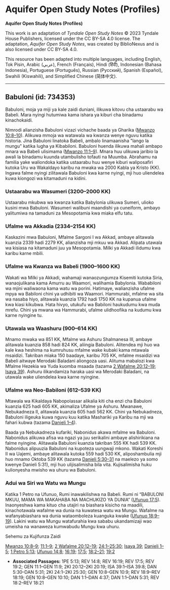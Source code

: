 # Aquifer Open Study Notes (Profiles)

**Aquifer Open Study Notes (Profiles)**

This work is an adaptation of *Tyndale Open Study Notes* © 2023 Tyndale House Publishers, licensed under the CC BY\-SA 4\.0 license. The adaptation, *Aquifer Open Study Notes*, was created by BiblioNexus and is also licensed under CC BY\-SA 4\.0\.

This resource has been adapted into multiple languages, including English, Tok Pisin, Arabic (عربي), French (Français), Hindi (हिंदी), Indonesian (Bahasa Indonesia), Portuguese (Português), Russian (Русский), Spanish (Español), Swahili (Kiswahili), and Simplified Chinese (简体中文).



--------------------------------

## Babuloni (id: 734353)

Babuloni, moja ya miji ya kale zaidi duniani, ilikuwa kitovu cha ustaarabu wa Babeli. Mara nyingi hutumiwa kama ishara ya kiburi cha binadamu kinachokaidi.

Nimrodi alianzisha Babuloni vizazi vichache baada ya Gharika ([Mwanzo 10:8–10](https://ref.ly/Gen10:8-Gen10:10)). Alikuwa mmoja wa watawala wa kwanza wenye nguvu katika historia. Jina Babuloni linatoka Babeli, ambalo linamaanisha "lango la mungu" katika lugha ya Kibabiloni. Babuloni huenda ilikuwa mahali ambapo mnara wa Babeli ulisimama ([Mwanzo 11:1–9](https://ref.ly/Gen11:1-Gen11:9)). Mnara huu ulikuwa jaribio la awali la binadamu kuunda utambulisho tofauti na Muumba. Abrahamu na familia yake waliondoka katika ustaarabu huu wenye kiburi waliposafiri kutoka Uru wa Wakaldayo karibu na mwaka wa 2000 Kabla ya Kristo (KK). Ingawa falme nyingi zilitawala Babuloni kwa karne nyingi, mji huo uliendelea kuwa kiongozi wa kitamaduni na kidini.

### Ustaarabu wa Wasumeri (3200–2000 KK)

Ustaarabu mkubwa wa kwanza katika Babylonia ulikuwa Sumeri, ulioko kusini mwa Babuloni. Wasumeri walibuni maandishi ya cuneiform, ambayo yalitumiwa na tamaduni za Mesopotamia kwa miaka elfu tatu.

### Ufalme wa Akkadia (2334–2154 KK)

Kaskazini mwa Babuloni, Mfalme Sargoni I wa Akkad, ambaye alitawala kuanzia 2339 hadi 2279 KK, alianzisha mji mkuu wa Akkad. Alipata utawala wa kisiasa na kitamaduni juu ya Mesopotamia. Milki ya Akkadi ilidumu kwa karibu karne mbili.

### Ufalme wa Kwanza wa Babeli (1900–1600 KK)

Wakati wa Milki ya Akkadi, wahamaji wanaozungumza Kisemiti kutoka Siria, wanaojulikana kama Amurru au Waamori, walihamia Babylonia. Wababiloni wa mjini waliwaona kama watu wa porini. Hatimaye, walianzisha ufalme mpya wa Babiloni chini ya udhibiti wa Waamori. Hammurabi, mfalme wa sita wa nasaba hiyo, alitawala kuanzia 1792 hadi 1750 KK na kupanua ufalme kwa kiasi kikubwa. Hata hivyo, utukufu wa Babiloni haukudumu kwa muda mrefu. Chini ya mwana wa Hammurabi, ufalme ulidhoofika na kudumu kwa karne nyingine tu.

### Utawala wa Waashuru (900–614 KK)

Mnamo mwaka wa 851 KK, Mfalme wa Ashuru Shalmanesa III, ambaye alitawala kuanzia 858 hadi 824 KK, aliingia Babuloni. Alitendea mji huo wa kale kwa heshima na kumruhusu mfalme wake kubaki kama mtawala msaidizi. Takriban miaka 150 baadaye, karibu 705 KK, mfalme msaidizi wa Babeli aitwaye Merodaki Baladani aliongoza uasi. Alituma mabalozi kwa Mfalme Hezekia wa Yuda kuomba msaada (tazama [2 Wafalme 20:12–19](https://ref.ly/2Kgs20:12-2Kgs20:19); [Isaya 39](https://ref.ly/Isa39:1-Isa39:8)). Ashuru ilikandamiza haraka uasi wa Merodaki Baladani, na utawala wake uliendelea kwa karne nyingine.

### Ufalme wa Neo\-Babiloni (612–539 KK)

Mtawala wa Kikaldaya Nabopolassar alikalia kiti cha enzi cha Babuloni kuanzia 625 hadi 605 KK, akimaliza Ufalme ya Ashuru. Mwanawe, Nebukadneza II, alitawala kuanzia 605 hadi 562 KK. Chini ya Nebukadneza, Babuloni iligeuka kuwa nguvu kuu katika Mashariki ya Karibu na mji wa fahari kubwa (tazama [Danieli 1–4](https://ref.ly/Dan1:1-Dan4:37)).

Baada ya Nebukadneza kufariki, Nabonidus akawa mfalme wa Babuloni. Nabonidus alikuwa afisa wa ngazi ya juu serikalini ambaye alishirikiana na falme nyingine. Alitawala Babuloni kuanzia takriban 555 KK hadi 539 KK. Nabonidus alipuuzia Babuloni na kupoteza uungwaji mkono. Wakati Koreshi II wa Uajemi, ambaye alitawala kutoka 559 hadi 530 KK, aliposhambulia mji huo mnamo Oktoba 539 KK (tazama [Danieli 5:30–31](https://ref.ly/Dan5:30-Dan5:31) na maelezo ya somo kwenye Danieli 5:31), mji huo ulijisalimisha bila vita. Kujisalimisha huku kulionyesha mwisho wa uhuru wa Babuloni.

### Adui wa Siri wa Watu wa Mungu

Katika 1 Petro na Ufunuo, Rumi inawakilishwa na Babeli. Rumi ni “BABULONI MKUU, MAMA WA MAKAHABA NA MACHUKIZO YA DUNIA” ([Ufunuo 17:5](https://ref.ly/Rev17:5)). Inaonyeshwa kama kituo cha utajiri na biashara kisicho na maadili, kinachotawala wafalme wa dunia na kuwatesa watu wa Mungu. Wafalme na wafanyabiashara wa dunia wataomboleza kuanguka kwake ([Ufunuo 18:9–19](https://ref.ly/Rev18:9-Rev18:19)). Lakini watu wa Mungu watafurahia kwa sababu ukandamizaji wao umeisha na wanaweza kumwabudu Mungu kwa uhuru.

Sehemu za Kujifunza Zaidi

[Mwanzo 10:8–9](https://ref.ly/Gen10:8-Gen10:9); [11:1–9](https://ref.ly/Gen11:1-Gen11:9); [2 Wafalme 20:12–19](https://ref.ly/2Kgs20:12-2Kgs20:19); [24:1–25:30](https://ref.ly/2Kgs24:1-2Kgs25:30); [Isaya 39](https://ref.ly/Isa39:1-Isa39:8); [Danieli 1–5](https://ref.ly/Dan1:1-Dan5:31); [1 Petro 5:13](https://ref.ly/1Pet5:13); [Ufunuo 14:8](https://ref.ly/Rev14:8); [16:19](https://ref.ly/Rev16:19); [17:5](https://ref.ly/Rev17:5); [18:2–21](https://ref.ly/Rev18:2-Rev18:21); [19:2](https://ref.ly/Rev19:2)

* **Associated Passages:** 1PE 5:13; REV 14:8; REV 16:19; REV 17:5; REV 19:2; GEN 11:1–GEN 11:9; 2KI 20:12–2KI 20:19; ISA 39:1–ISA 39:8; DAN 5:30–DAN 5:31; 2KI 24:1–2KI 25:30; GEN 10:8–GEN 10:9; REV 18:9–REV 18:19; GEN 10:8–GEN 10:10; DAN 1:1–DAN 4:37; DAN 1:1–DAN 5:31; REV 18:2–REV 18:21

